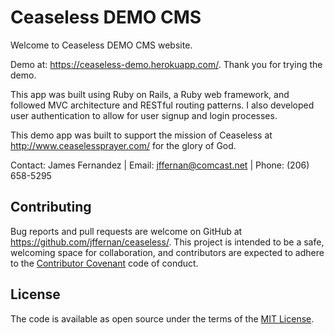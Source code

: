 # Ceaseless DEMO CMS

Welcome to Ceaseless DEMO CMS website.

Demo at: https://ceaseless-demo.herokuapp.com/.  Thank you for trying the demo.

This app was built using Ruby on Rails, a Ruby web framework, and followed MVC architecture and RESTful routing patterns. I also developed user authentication to allow for user signup and login processes.

This demo app was built to support the mission of Ceaseless at http://www.ceaselessprayer.com/ for the glory of God.

Contact: James Fernandez | Email: jffernan@comcast.net | Phone: (206) 658-5295

## Contributing

Bug reports and pull requests are welcome on GitHub at https://github.com/jffernan/ceaseless/. This project is intended to be a safe, welcoming space for collaboration, and contributors are expected to adhere to the [Contributor Covenant](http://contributor-covenant.org) code of conduct.

## License

The code is available as open source under the terms of the [MIT License](http://opensource.org/licenses/MIT).
